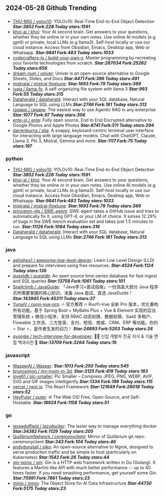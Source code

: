 ## 2024-05-28 Github Trending

### 
* [THU-MIG / yolov10](https://github.com/THU-MIG/yolov10): YOLOv10: Real-Time End-to-End Object Detection ***Star:3852 Fork:228 Today stars:1591***
* [khoj-ai / khoj](https://github.com/khoj-ai/khoj): Your AI second brain. Get answers to your questions, whether they be online or in your own notes. Use online AI models (e.g gpt4) or private, local LLMs (e.g llama3). Self-host locally or use our cloud instance. Access from Obsidian, Emacs, Desktop app, Web or Whatsapp. ***Star:9841 Fork:483 Today stars:1033***
* [codecrafters-io / build-your-own-x](https://github.com/codecrafters-io/build-your-own-x): Master programming by recreating your favorite technologies from scratch. ***Star:267034 Fork:25262 Today stars:656***
* [dream-num / univer](https://github.com/dream-num/univer): Univer is an open-source alternative to Google Sheets, Slides, and Docs ***Star:4471 Fork:396 Today stars:491***
* [mistralai / mistral-finetune](https://github.com/mistralai/mistral-finetune):  ***Star:1693 Fork:79 Today stars:369***
* [iyaja / llama-fs](https://github.com/iyaja/llama-fs): A self-organizing file system with llama 3 ***Star:993 Fork:55 Today stars:315***
* [Dataherald / dataherald](https://github.com/Dataherald/dataherald): Interact with your SQL database, Natural Language to SQL using LLMs ***Star:2746 Fork:181 Today stars:313***
* [ragapp / ragapp](https://github.com/ragapp/ragapp): The easiest way to use Agentic RAG in any enterprise ***Star:1077 Fork:97 Today stars:306***
* [ente-io / ente](https://github.com/ente-io/ente): Fully open source, End to End Encrypted alternative to Google Photos and Apple Photos ***Star:8741 Fork:511 Today stars:294***
* [darrenburns / elia](https://github.com/darrenburns/elia): A snappy, keyboard-centric terminal user interface for interacting with large language models. Chat with ChatGPT, Claude, Llama 3, Phi 3, Mistral, Gemma and more. ***Star:1117 Fork:75 Today stars:197***

### python
* [THU-MIG / yolov10](https://github.com/THU-MIG/yolov10): YOLOv10: Real-Time End-to-End Object Detection ***Star:3852 Fork:228 Today stars:1591***
* [khoj-ai / khoj](https://github.com/khoj-ai/khoj): Your AI second brain. Get answers to your questions, whether they be online or in your own notes. Use online AI models (e.g gpt4) or private, local LLMs (e.g llama3). Self-host locally or use our cloud instance. Access from Obsidian, Emacs, Desktop app, Web or Whatsapp. ***Star:9841 Fork:483 Today stars:1033***
* [mistralai / mistral-finetune](https://github.com/mistralai/mistral-finetune):  ***Star:1693 Fork:79 Today stars:369***
* [princeton-nlp / SWE-agent](https://github.com/princeton-nlp/SWE-agent): SWE-agent takes a GitHub issue and tries to automatically fix it, using GPT-4, or your LM of choice. It solves 12.29% of bugs in the SWE-bench evaluation set and takes just 1.5 minutes to run. ***Star:11126 Fork:1084 Today stars:316***
* [Dataherald / dataherald](https://github.com/Dataherald/dataherald): Interact with your SQL database, Natural Language to SQL using LLMs ***Star:2746 Fork:181 Today stars:313***

### java
* [ashishps1 / awesome-low-level-design](https://github.com/ashishps1/awesome-low-level-design): Learn Low Level Design (LLD) and prepare for interviews using free resources. ***Star:4524 Fork:1124 Today stars:136***
* [questdb / questdb](https://github.com/questdb/questdb): An open source time-series database for fast ingest and SQL queries ***Star:13758 Fork:1061 Today stars:101***
* [Snailclimb / JavaGuide](https://github.com/Snailclimb/JavaGuide): 「Java学习+面试指南」一份涵盖大部分 Java 程序员所需要掌握的核心知识。准备 Java 面试，首选 JavaGuide！ ***Star:143945 Fork:45311 Today stars:37***
* [YunaiV / ruoyi-vue-pro](https://github.com/YunaiV/ruoyi-vue-pro): 🔥 官方推荐 🔥 RuoYi-Vue 全新 Pro 版本，优化重构所有功能。基于 Spring Boot + MyBatis Plus + Vue & Element 实现的后台管理系统 + 微信小程序，支持 RBAC 动态权限、数据权限、SaaS 多租户、Flowable 工作流、三方登录、支付、短信、商城、CRM、ERP 等功能。你的 ⭐️ Star ⭐️，是作者生发的动力！ ***Star:24893 Fork:5203 Today stars:24***
* [gyoogle / tech-interview-for-developer](https://github.com/gyoogle/tech-interview-for-developer): 👶🏻 신입 개발자 전공 지식 & 기술 면접 백과사전 📖 ***Star:13709 Fork:3264 Today stars:19***

### javascript
* [WasperAI / Wasper](https://github.com/WasperAI/Wasper):  ***Star:1013 Fork:250 Today stars:545***
* [brunosimon / my-room-in-3d](https://github.com/brunosimon/my-room-in-3d):  ***Star:3125 Fork:419 Today stars:183***
* [joye61 / pic-smaller](https://github.com/joye61/pic-smaller): Pic Smaller – Compress JPEG, PNG, WEBP, AVIF, SVG and GIF images intelligently ***Star:1334 Fork:198 Today stars:115***
* [vercel / next.js](https://github.com/vercel/next.js): The React Framework ***Star:121649 Fork:26018 Today stars:52***
* [HeyPuter / puter](https://github.com/HeyPuter/puter): 🌐 The Web OS! Free, Open-Source, and Self-Hostable. ***Star:18924 Fork:1158 Today stars:51***

### go
* [jesseduffield / lazydocker](https://github.com/jesseduffield/lazydocker): The lazier way to manage everything docker ***Star:34382 Fork:1129 Today stars:205***
* [QuilibriumNetwork / ceremonyclient](https://github.com/QuilibriumNetwork/ceremonyclient): Mirror of Quilibrium git repo: ceremonyclient ***Star:343 Fork:104 Today stars:46***
* [andydunstall / piko](https://github.com/andydunstall/piko): An open-source alternative to Ngrok, designed to serve production traffic and be simple to host (particularly on Kubernetes) ***Star:1542 Fork:26 Today stars:44***
* [gin-gonic / gin](https://github.com/gin-gonic/gin): Gin is a HTTP web framework written in Go (Golang). It features a Martini-like API with much better performance -- up to 40 times faster. If you need smashing performance, get yourself some Gin. ***Star:75991 Fork:7861 Today stars:23***
* [minio / minio](https://github.com/minio/minio): The Object Store for AI Data Infrastructure ***Star:44730 Fork:5175 Today stars:23***
